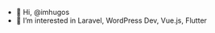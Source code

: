 - 👋 Hi, @imhugos
- 👀 I’m interested in Laravel, WordPress Dev, Vue.js, Flutter

<!---
imhugos/imhugos is a ✨ special ✨ repository because its `README.md` (this file) appears on your GitHub profile.
You can click the Preview link to take a look at your changes.
--->
